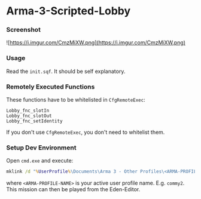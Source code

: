# Arma-3-Scripted-Lobby

### Screenshot
![https://i.imgur.com/CmzMiXW.png](https://i.imgur.com/CmzMiXW.png)

### Usage
Read the `init.sqf`. It should be self explanatory.

### Remotely Executed Functions
These functions have to be whitelisted in `CfgRemoteExec`:
```sqf
Lobby_fnc_slotIn
Lobby_fnc_slotOut
Lobby_fnc_setIdentity
```

If you don't use `CfgRemoteExec`, you don't need to whitelist them.

### Setup Dev Environment
Open `cmd.exe` and execute:
```bat
mklink /d "%UserProfile%\Documents\Arma 3 - Other Profiles\<ARMA-PROFILE-NAME>\missions\LOBBY.VR" "<PATH-TO-PROJECT-FOLDER>\missions\LOBBY.VR"
```
where `<ARMA-PROFILE-NAME>` is your active user profile name. E.g. `commy2`. This mission can then be played from the Eden-Editor.

